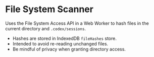 # File System Scanner

Uses the File System Access API in a Web Worker to hash files in the current directory and `.codex/sessions`.

- Hashes are stored in IndexedDB `fileHashes` store.
- Intended to avoid re-reading unchanged files.
- Be mindful of privacy when granting directory access.

